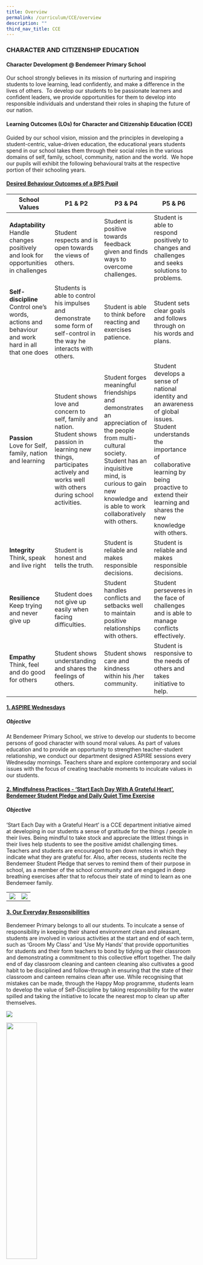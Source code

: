 ```yaml
---
title: Overview
permalink: /curriculum/CCE/overview
description: ""
third_nav_title: CCE
---
```

### CHARACTER AND CITIZENSHIP EDUCATION

#### Character Development @ Bendemeer Primary School

Our school strongly believes in its mission of nurturing and inspiring students to love learning, lead confidently, and make a difference in the lives of others.  To develop our students to be passionate learners and confident leaders, we provide opportunities for them to develop into responsible individuals and understand their roles in shaping the future of our nation. 

#### Learning Outcomes (LOs) for Character and Citizenship Education (CCE)  

Guided by our school vision, mission and the principles in developing a student-centric, value-driven education, the educational years students spend in our school takes them through their social roles in the various domains of self, family, school, community, nation and the world.  We hope our pupils will exhibit the following behavioural traits at the respective portion of their schooling years.

  

#### <u>Desired Behaviour Outcomes of a BPS Pupil</u>
<table>
<thead>
  <tr>
    <th>School Values</th>
    <th>P1 & P2</th>
    <th>P3 & P4</th>
    <th>P5 & P6</th>
  </tr>
</thead>
<tbody>
  <tr>
		<td><b>Adaptability</b><br> Handle changes positively and look for opportunities in challenges </td>
    <td>Student respects and is open towards the views of others.</td>
    <td>Student is positive towards feedback given and finds ways to overcome challenges.</td>
    <td>Student is able to respond positively to changes and challenges and seeks solutions to problems.</td>
  </tr>
  <tr>
		<td><b>Self-discipline</b> <br> Control one’s words, actions and behaviour and work hard in all that one does </td>
    <td>Students  is able to control his impulses and demonstrate some form of self-control in the way he interacts with others.</td>
    <td>Student is able to think before reacting and exercises patience.</td>
    <td>Student sets clear goals and follows through on his words and plans.</td>
  </tr>
  <tr>
		<td><b>Passion</b>  <br> Love for Self, family, nation and learning </td>
    <td>Student shows love and concern to self, family and nation. <br> Student shows passion in learning new things, participates actively and works well with others during school activities.</td>
    <td>Student forges meaningful friendships and demonstrates an appreciation of the people from multi-cultural society. <br>Student has an inquisitive mind, is curious to gain new knowledge and is able to work collaboratively with others.</td>
    <td>Student develops a sense of national identity and an awareness of global issues. <br> Student understands the importance of collaborative learning by being proactive to extend their learning and shares the new knowledge with others.</td>
  </tr>
  <tr>
		<td><b>Integrity</b> <br>Think, speak and live right</td>
    <td>Student is honest and tells the truth.</td>
    <td>Student is reliable and makes responsible decisions.</td>
    <td>Student is reliable and makes responsible decisions.</td>
  </tr>
  <tr>
		<td><b>Resilience</b>  <br>Keep trying and never give up </td>
    <td>Student does not give up easily when facing difficulties.</td>
    <td>Student handles conflicts and setbacks well to maintain positive relationships with others.</td>
    <td>Student perseveres in the face of challenges and is able to manage conflicts effectively.</td>
  </tr>
  <tr>
		<td><b>Empathy</b><br> Think, feel and do good for others </td>
    <td>Student shows understanding and shares the feelings of others.</td>
    <td>Student shows care and kindness within his /her community.</td>
    <td>Student is responsive to the needs of others and takes initiative to help.</td>
  </tr>
</tbody>
</table>



#### <u>1. ASPIRE Wednesdays</u>

##### Objective

At Bendemeer Primary School, we strive to develop our students to become persons of good character with sound moral values. As part of values education and to provide an opportunity to strengthen teacher-student relationship, we conduct our department designed ASPIRE sessions every Wednesday mornings. Teachers share and explore contemporary and social issues with the focus of creating teachable moments to inculcate values in our students.



#### <u>2. Mindfulness Practices - ‘Start Each Day With A Grateful Heart’, Bendemeer Student Pledge and Daily Quiet Time Exercise</u>

##### Objective

‘Start Each Day with a Grateful Heart’ is a CCE department initiative aimed at developing in our students a sense of gratitude for the things / people in their lives. Being mindful to take stock and appreciate the littlest things in their lives help students to see the positive amidst challenging times. Teachers and students are encouraged to pen down notes in which they indicate what they are grateful for. Also, after recess, students recite the Bendemeer Student Pledge that serves to remind them of their purpose in school, as a member of the school community and are engaged in deep breathing exercises after that to refocus their state of mind to learn as one Bendemeer family. 
<table>
	<tr>
		<td width="50%">
			<img src="/images/1%20(8).jpg"/>
		</td>
		<td width="50%">
			<img src="/images/2%20(9).jpg"/>
		</td>
	</tr>
</table>



#### <u>3. Our Everyday Responsibilities</u>

Bendemeer Primary belongs to all our students. To inculcate a sense of responsibility in keeping their shared environment clean and pleasant, students are involved in various activities at the start and end of each term, such as ‘Groom My Class’ and ‘Use My Hands’ that provide opportunities for students and their form teachers to bond by tidying up their classroom and demonstrating a commitment to this collective effort together. The daily end of day classroom cleaning and canteen cleaning also cultivates a good habit to be disciplined and follow-through in ensuring that the state of their classroom and canteen remains clean after use. While recognising that mistakes can be made, through the Happy Mop programme, students learn to develop the value of Self-Discipline by taking responsibility for the water spilled and taking the initiative to locate the nearest mop to clean up after themselves.

![](/images/1%20(7).jpg)

<img src="/images/2%20(8).jpg" style="width:40%"/>



#### <u>4. Be like BEN</u>

##### Objective

To create an immersive environment whereby students can be reminded of how they could emulate the school mascot, Ben, in exhibiting the school ASPIRE values.

<table>
	<tr>
		<td width="50%">
			<img src="/images/3%20(6).jpg"/>
		</td>
		<td>
			<img src="/images/4%20(6).jpg"/>
		</td>
	</tr>
</table>
 
 
 
 #### <u>5. Enhanced CCE lessons (ECCE) Lower Primary</u>

As the name suggests, ECCE lessons aim to enhance the character development of our students in our school ASPIRE values and CCE R<sup>3</sup>ICH values (Responsibility, Respect, Resilience, Integrity, Care and Harmony). ECCE lessons differ from the usual CCE curriculum in that the lessons are conducted by form teachers and this provides opportunity for the form teacher to strengthen teacher-student relation and peer support relations. The lessons are designed and customised to meet the needs of the students and explicitly integrate school values into it. 

  

#### <u>6. Sustaining Toilets As Restrooms (STAR)</u>

##### Objective

1) To educate our students and all stakeholders of the school in embracing a quality restroom culture. 

2) To provide opportunity for students to be responsible by practicing proper restroom habits and to be gracious in adopting the restrooms.

##### Activities:

Our Primary 4 CCE (EL) students were appointed as P4 star ambassadors (SUSTAINING TOILETS AS RESTROOMS (STAR) and scheduled on a duty roster to carry out daily inspections of the washrooms. Students were briefed and educated by their CCE teacher on the learning objectives of the programme and their roles and responsibilities as star ambassadors. At the end of the programme, our students were educated

(1) on the positive and negative impact their actions have in building a quality restroom culture, <br>
(2) to show care and responsibility to the community by practicing good restroom habits. <br>
(3) to improve the lives of people in the school community.

Every day, students would make their rounds to perform the checks. At the end of each assessment, students submitted their inspection checklist to the teacher-in-charge. In the event of immediate severe problems, students reported their findings or any problems to the Teacher-in-charge.

![](/images/11%20(4).jpg)

We are proud to announce that in 2021, our school has been awarded the Platinum STAR which is awarded to schools for achieving Gold in three consecutive years.